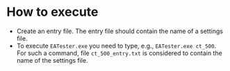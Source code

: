 # How to execute

- Create an entry file. The entry file should contain the name of a settings file.
- To execute `EATester.exe` you need to type, e.g., `EATester.exe ct_500`. For such a command, file `ct_500_entry.txt` is considered to contain the name of the settings file.